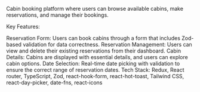 Cabin booking platform where users can browse available cabins, make reservations, and manage their bookings.

Key Features:

Reservation Form: Users can book cabins through a form that includes Zod-based validation for data correctness.
Reservation Management: Users can view and delete their existing reservations from their dashboard.
Cabin Details: Cabins are displayed with essential details, and users can explore cabin options.
Date Selection: Real-time date picking with validation to ensure the correct range of reservation dates.
Tech Stack: Redux, React router, TypeScript, Zod, react-hook-form, react-hot-toast, Tailwind CSS, react-day-picker, date-fns, react-icons
